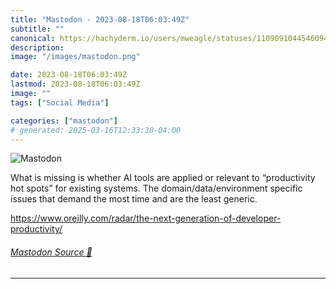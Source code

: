 ```yaml
---
title: "Mastodon - 2023-08-18T06:03:49Z"
subtitle: ""
canonical: https://hachyderm.io/users/mweagle/statuses/110909104454609482
description:
image: "/images/mastodon.png"

date: 2023-08-18T06:03:49Z
lastmod: 2023-08-18T06:03:49Z
image: ""
tags: ["Social Media"]

categories: ["mastodon"]
# generated: 2025-03-16T12:33:30-04:00
---
```

![Mastodon](/images/mastodon.png)

<p>What is missing is whether AI tools are applied or relevant to “productivity hot spots” for existing systems. The domain/data/environment specific issues that demand the most time and are the least generic.</p><p><a href="https://www.oreilly.com/radar/the-next-generation-of-developer-productivity/" target="_blank" rel="nofollow noopener noreferrer" translate="no"><span class="invisible">https://www.</span><span class="ellipsis">oreilly.com/radar/the-next-gen</span><span class="invisible">eration-of-developer-productivity/</span></a></p>


###### [Mastodon Source 🐘](https://hachyderm.io/@mweagle/110909104454609482)

___
